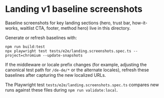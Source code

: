 # Landing v1 baseline screenshots

Baseline screenshots for key landing sections (hero, trust bar, how-it-works, waitlist CTA, footer, method hero) live in this directory.

Generate or refresh baselines with:

```
npm run build:test
npx playwright test tests/e2e/landing.screenshots.spec.ts --project=chromium --update-snapshots
```

If the middleware or locale prefix changes (for example, adjusting the canonical test path for `/de-de/*` or the alternate locales), refresh these baselines after capturing the new localized URLs.

The Playwright test `tests/e2e/landing.screenshots.spec.ts` compares new runs against these files during `npm run validate:local`.
